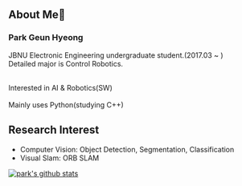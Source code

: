 ## About Me👋
### Park Geun Hyeong
JBNU Electronic Engineering undergraduate student.(2017.03 ~ )
<br>Detailed major is Control Robotics.</br>

<br>Interested in AI & Robotics(SW)</br>
<br>Mainly uses Python(studying C++)</br> 

## Research Interest
- Computer Vision: Object Detection, Segmentation, Classification
- Visual Slam: ORB SLAM


 [![park's github stats](https://github-readme-stats.vercel.app/api?username=park-geun-hyeong&show_icons=true&theme=radical)](https://github.com/anuraghazra/github-readme-stats)


<!--
**park-geun-hyeong/park-geun-hyeong** is a ✨ _special_ ✨ repository because its `README.md` (this file) appears on your GitHub profile.

Here are some ideas to get you started:

- 🔭 I’m currently working on ...
- 🌱 I’m currently learning ...
- 👯 I’m looking to collaborate on ...
- 🤔 I’m looking for help with ...
- 💬 Ask me about ...
- 📫 How to reach me: ...
- 😄 Pronouns: ...
- ⚡ Fun fact: ...
-->
